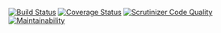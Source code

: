 [![Build Status](https://travis-ci.org/VSVverkeerskunde/gvq-api.svg?branch=master)](https://travis-ci.org/VSVverkeerskunde/gvq-api)
[![Coverage Status](https://coveralls.io/repos/github/VSVverkeerskunde/gvq-api/badge.svg?branch=master)](https://coveralls.io/github/VSVverkeerskunde/gvq-api?branch=master)
[![Scrutinizer Code Quality](https://scrutinizer-ci.com/g/VSVverkeerskunde/gvq-api/badges/quality-score.png?b=master)](https://scrutinizer-ci.com/g/VSVverkeerskunde/gvq-api/?branch=master)
[![Maintainability](https://api.codeclimate.com/v1/badges/99d90b15aff8a53e5418/maintainability)](https://codeclimate.com/github/VSVverkeerskunde/gvq-api/maintainability)
